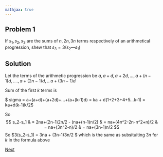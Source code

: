 ```yaml
---
mathjax: true
---
```


## Problem 1

If $s_1,s_2, s_3$ are the sums of $n, 2n, 3n$ terms respectively of an arithmetical progression, shew that $s_3 = 3 (s_2 — s_1)$

## Solution

Let the terms of the arithmetic progression be $a, a+d, a+2d, ..., a+(n-1)d, .... , a+(2n-1)d, ...a+(3n-1)d$

Sum of the first $k$ terms is

  $ sigma = a+(a+d)+(a+2d)+...+(a+(k-1)d) = ka + d(1+2+3+4+5...k-1) = ka+d(k-1)k/2$

So 
$$
  s_2-s_1 & = 2na+(2n-1)2n/2 - (na+(n-1)n/2) 
          & = na+(4n^2-2n-n^2+n)/2
          & = na+(3n^2-n)/2 
          & = na+(3n-1)n/2
$$
So $3(s_2-s_1) = 3na + (3n-1)3n/2 $ which is the same as subsituiting $3n$ for $k$ in the formula above

[Next](2.html)

